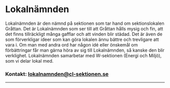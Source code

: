 # Lokalnämnden

Lokalnämnden är den nämnd på sektionen som tar hand om sektionslokalen Gråttan. Det är Lokalnämnden som ser till att Gråttan hålls mysig och fin, att det finns tillräckligt många gafflar och att vinden blir städad. Det är även de som förverkligar ideer som kan göra lokalen ännu bättre och trevligare att vara i. Om man med andra ord har någon idé eller önskemål om förbättringar får man gärna höra av sig till Lokalnämnden, så kanske den blir verklighet. Lokalnämnden samarbetar med W-sektionen (Energi och Miljö), som vi delar lokal med.

### Kontakt: lokalnamnden@cl-sektionen.se

---
